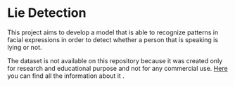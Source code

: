 # Lie Detection

This project aims to develop a model that is able to recognize patterns in facial expressions in order to detect whether a person that is speaking is lying or not.

The dataset is not available on this repository because it was created only for research and educational purpose and not for any commercial use. [Here](http://iab-rubric.org/resources/BagLies.html) you can find all the information about it .
